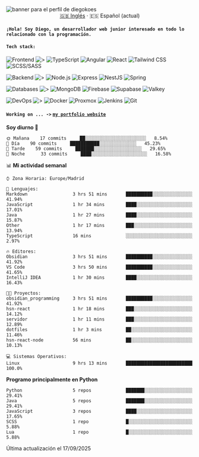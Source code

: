 <picture>
 <source media="(prefers-color-scheme: dark)" srcset="https://i.imgur.com/G5n6xUz.png">
 <source media="(prefers-color-scheme: light)" srcset="https://i.imgur.com/8gLfu4u.png">
 <img alt="banner para el perfil de diegokoes" src="https://i.imgur.com/G5n6xUz.png">
</picture>

<!-- Cambiador de idioma -->
<div align="center">
  <a href="./README.md">🇬🇧 Inglés</a> · <a>🇪🇸 Español (actual)</a>
</div>

#### `¡Hola! Soy Diego, un desarrollador web junior interesado en todo lo relacionado con la programación.`

#### `Tech stack:` 
<!-- Frontend -->
![Frontend   ](https://img.shields.io/badge/Frontend-20232a?style=for-the-badge&logo=terminal&logoColor=white)
![>](https://img.shields.io/badge/%3E-000000?style=for-the-badge&labelColor=000000&color=000000&logoColor=white&labelWidth=20) 
![TypeScript](https://img.shields.io/badge/typescript-3178C6?style=for-the-badge&logo=typescript&logoColor=white)
![Angular](https://img.shields.io/badge/angular-7E22CE?style=for-the-badge&logo=angular&logoColor=white)
![React](https://img.shields.io/badge/react-20232a?style=for-the-badge&logo=react&logoColor=61DAFB)
![Tailwind CSS](https://img.shields.io/badge/tailwindcss-06B6D4?style=for-the-badge&logo=tailwindcss&logoColor=white)
![SCSS/SASS](https://img.shields.io/badge/scss-CC6699?style=for-the-badge&logo=sass&logoColor=white)
<!-- Backend -->
![Backend    ](https://img.shields.io/badge/Backend-20232a?style=for-the-badge&logo=terminal&logoColor=white)
![>](https://img.shields.io/badge/%3E-000000?style=for-the-badge&labelColor=000000&color=000000&logoColor=white&labelWidth=20) 
![Node.js](https://img.shields.io/badge/node.js-339933?style=for-the-badge&logo=nodedotjs&logoColor=white)
![Express](https://img.shields.io/badge/express-000000?style=for-the-badge&logo=express&logoColor=white)
![NestJS](https://img.shields.io/badge/nestjs-E0234E?style=for-the-badge&logo=nestjs&logoColor=white)
![Spring](https://img.shields.io/badge/spring-6DB33F?style=for-the-badge&logo=spring&logoColor=white)
<!-- Databases -->
![Databases  ](https://img.shields.io/badge/BD's-20232a?style=for-the-badge&logo=terminal&logoColor=white)
![>](https://img.shields.io/badge/%3E-000000?style=for-the-badge&labelColor=000000&color=000000&logoColor=white&labelWidth=20) 
![MongoDB](https://img.shields.io/badge/mongodb-4EA94B?style=for-the-badge&logo=mongodb&logoColor=white)
![Firebase](https://img.shields.io/badge/firebase-FFCA28?style=for-the-badge&logo=firebase&logoColor=black)
![Supabase](https://img.shields.io/badge/supabase-3ECF8E?style=for-the-badge&logo=supabase&logoColor=white)
![Valkey](https://img.shields.io/badge/valkey-DC382D?style=for-the-badge&logo=valkey&logoColor=white)
<!-- DevOps -->
![DevOps     ](https://img.shields.io/badge/DevOps-20232a?style=for-the-badge&logo=terminal&logoColor=white)
![>](https://img.shields.io/badge/%3E-000000?style=for-the-badge&labelColor=000000&color=000000&logoColor=white&labelWidth=20) 
![Docker](https://img.shields.io/badge/docker-2496ED?style=for-the-badge&logo=docker&logoColor=white)
![Proxmox](https://img.shields.io/badge/proxmox-e57000?style=for-the-badge&logo=proxmox&logoColor=white)
![Jenkins](https://img.shields.io/badge/jenkins-D24939?style=for-the-badge&logo=jenkins&logoColor=white)
![Git](https://img.shields.io/badge/git-F05032?style=for-the-badge&logo=git&logoColor=white)

#### `Working on ... ->`  [`my portfolio website`](https://github.com/diegokoes/portfolio)


<!--START_SECTION:waka_es-->
**Soy diurno 🐤** 

```text
🌞 Mañana    17 commits     ██░░░░░░░░░░░░░░░░░░░░░░░   8.54% 
🌆 Día    90 commits     ███████████░░░░░░░░░░░░░░   45.23% 
🌃 Tarde    59 commits     ███████░░░░░░░░░░░░░░░░░░   29.65% 
🌙 Noche      33 commits     ████░░░░░░░░░░░░░░░░░░░░░   16.58%

```


📊 **Mi actividad semanal** 

```text
⌚︎ Zona Horaria: Europe/Madrid

💬 Lenguajes: 
Markdown                 3 hrs 51 mins       ██████████░░░░░░░░░░░░░░░   41.94% 
JavaScript               1 hr 34 mins        ████░░░░░░░░░░░░░░░░░░░░░   17.01% 
Java                     1 hr 27 mins        ████░░░░░░░░░░░░░░░░░░░░░   15.87% 
Other                    1 hr 17 mins        ███░░░░░░░░░░░░░░░░░░░░░░   13.94% 
TypeScript               16 mins             ░░░░░░░░░░░░░░░░░░░░░░░░░   2.97%

🔥 Editores: 
Obsidian                 3 hrs 51 mins       ██████████░░░░░░░░░░░░░░░   41.92% 
VS Code                  3 hrs 50 mins       ██████████░░░░░░░░░░░░░░░   41.65% 
IntelliJ IDEA            1 hr 30 mins        ████░░░░░░░░░░░░░░░░░░░░░   16.43%

🐱‍💻 Proyectos: 
obsidian_programming     3 hrs 51 mins       ██████████░░░░░░░░░░░░░░░   41.92% 
hsn-react                1 hr 18 mins        ███░░░░░░░░░░░░░░░░░░░░░░   14.12% 
servidor                 1 hr 11 mins        ███░░░░░░░░░░░░░░░░░░░░░░   12.89% 
dotfiles                 1 hr 3 mins         ██░░░░░░░░░░░░░░░░░░░░░░░   11.46% 
hsn-react-node           56 mins             ██░░░░░░░░░░░░░░░░░░░░░░░   10.13%

💻 Sistemas Operativos: 
Linux                    9 hrs 13 mins       █████████████████████████   100.0%

```

**Programo principalmente en Python** 

```text
Python                   5 repos             ███████░░░░░░░░░░░░░░░░░░   29.41% 
Java                     5 repos             ███████░░░░░░░░░░░░░░░░░░   29.41% 
JavaScript               3 repos             ████░░░░░░░░░░░░░░░░░░░░░   17.65% 
SCSS                     1 repo              █░░░░░░░░░░░░░░░░░░░░░░░░   5.88% 
Lua                      1 repo              █░░░░░░░░░░░░░░░░░░░░░░░░   5.88%

```



 Última actualización el 17/09/2025
<!--END_SECTION:waka_es-->
